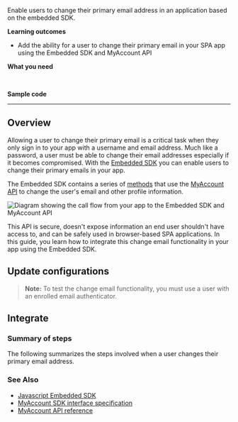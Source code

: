 Enable users to change their primary email address in an application based on the embedded SDK.

**Learning outcomes**

* Add the ability for a user to change their primary email in your SPA app using the Embedded SDK and MyAccount API

**What you need**

<StackSnippet snippet="whatyouneed" />
</br>

**Sample code**

<StackSnippet snippet="samplecode" />

---

## Overview

Allowing a user to change their primary email is a critical task when they only sign in to your app with a username and email address. Much like a password, a user must be able to change their email addresses especially if it becomes compromised. With the [Embedded SDK](https://github.com/okta/okta-auth-js) you can enable users to change their primary emails in your app.

The Embedded SDK contains a series of [methods](https://github.com/okta/okta-auth-js/blob/master/docs/myaccount/modules.md) that use the [MyAccount API](/docs/reference/api/myaccount/) to change the user's email and other profile information.

<div class="half">

![Diagram showing the call flow from your app to the Embedded SDK and MyAccount API](/img/pwd-optional/pwd-optional-change-email-my-account-js-react-overview.png)

</div>

This API is secure, doesn't expose information an end user shouldn't have access to, and can be safely used in browser-based SPA applications. In this guide, you learn how to integrate this change email functionality in your app using the Embedded SDK.

## Update configurations

<StackSnippet snippet="setupoktaorg" inline/>

> **Note:** To test the change email functionality, you must use a user with an enrolled email authenticator.

## Integrate

### Summary of steps

The following summarizes the steps involved when a user changes their primary email address.

<StackSnippet snippet="integrationsummary" />

<StackSnippet snippet="integrationsteps" />

### See Also

* [Javascript Embedded SDK](https://github.com/okta/okta-auth-js)
* [MyAccount SDK interface specification](https://github.com/okta/okta-auth-js/blob/master/docs/myaccount/modules.md)
* [MyAccount API reference](/docs/reference/api/myaccount/)
